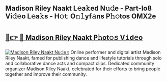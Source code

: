 ## Madison Riley Naakt L𝚎a𝚔ed N𝚞𝚍e - Part-Io8 Vi𝚍𝚎o L𝚎a𝚔s - H𝚘𝚝 O𝚗𝚕yf𝚊ns P𝚑𝚘tos OMX2e

# <h2><a href="http://kf3uy35.oniu.top/?m=Madison+Riley+Naakt">🔗👉 🔴 Madison Riley Naakt P𝚑ot𝚘𝚜 V𝚒d𝚎o</a></h2>

[![Madison Riley Naakt Nu𝚍e𝚜](https://i.imgur.com/0qMVB7G.gif)](http://kf3uy35.oniu.top/?m=Madison+Riley+Naakt)
Online performer and digital artist Madison Riley Naakt, famed for publishing dance and lifestyle tutorials through solo and collaborative dance acts and compact clips. Dedicated community organizer Madison Riley Naakt, celebrated for their efforts to bring people together and improve their community.  
